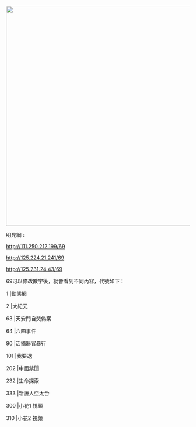 <div align="center"><img src="/img-2/swspip.jpg" width=600></div><p>

明見網 :<P><P>

http://111.250.212.199/69<p>
http://125.224.21.241/69<p>
http://125.231.24.43/69<p>


69可以修改數字後，就會看到不同內容，代號如下：<p><p>

1      |動態網<p>
2      |大紀元<p>
63    |天安門自焚偽案<p>
64    |六四事件<p>
90    |活摘器官暴行<p>
101  |我要退<p>
202  |中國禁聞<p>
232  |生命探索<p>
333  |新唐人亞太台<p>
300  |小花1 視頻<p>
310  |小花2 視頻<p>





  

